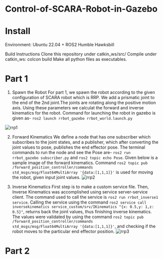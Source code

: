 # Control-of-SCARA-Robot-in-Gazebo

# Install 
Environment: Ubuntu 22.04 + ROS2 Humble Hawksbill

Build Instructions
Clone this repository under catkin_ws/src/
Compile under catkin_ws: colcon build
Make all python files as executables. 


# Part 1
1. Spawn the Robot
For part 1, we spawn the robot according to the given configuration of SCARA robot which is RRP. We add a prismatic joint to the end of the 2nd joint.The joints are rotating along the positive motion axis. Using these parameters we calculat the forward and inverse kinematics for the robot. Command for launching the robot in gazebo is given as- `ros2 launch rrbot_gazebo rrbot_world.launch.py`

 ![rrp1](https://user-images.githubusercontent.com/80807952/209065316-d49fb42f-0c8d-4648-97c8-c2dc7d02a038.png)
 
 
2. Forward Kinematics
We define a node that has one subscriber which subscribes to the joint states, and a publisher, which after  converting the joint values to pose, publishes the end effector pose. The terminal commands to run the node and see the Pose are- `ros2 run rrbot_gazebo subscriber.py`  and `ros2 topic echo Pose`. Given below is a sample image of the forward kinematics. Command `ros2 topic pub /forward_position_controller/commands std_msgs/msg/Float64MultiArray '{data:[1,1,1]}'` is used for moving the robot, given input joint values. 
![rrp2](https://user-images.githubusercontent.com/80807952/209066657-3181d693-9ef5-49d2-8f5d-af26ed8d4683.png)


3. Inverse Kinematics
First step is to make a custom service file. Then, Inverse Kinematics was accomplished using service server-service client. The command used to call the service is `ros2 run rrbot_inverse1 service`. Calling the service using the command `ros2 service call inversekinematics service_custom/srv/IKinematics "{x: 0.5,y: 1,z: 0.5}"`, returns back the joint values, thus finishing inverse kinematics. The values were validated by using the command `ros2 topic pub /forward_position_controller/commands std_msgs/msg/Float64MultiArray '{data:[1,1,1]}'`, and checking if the robot moves to the particular end effector position. 
![rrp3](https://user-images.githubusercontent.com/80807952/209067413-efc876ad-d9dd-49fd-b2b2-d11c9ab84d6b.png)

# Part 2

 

